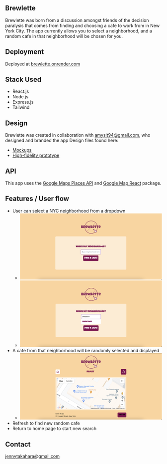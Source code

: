 ## Brewlette

Brewlette was born from a discussion amongst friends of the decision paralysis that comes from finding and choosing a cafe to work from in New York City. The app currently allows you to select a neighborhood, and a random cafe in that neighborhood will be chosen for you.

## Deployment

Deployed at [brewlette.onrender.com](https://brewlette.onrender.com/)

## Stack Used

- React.js
- Node.js
- Express.js
- Tailwind

## Design

Brewlette was created in collaboration with amysit94@gmail.com, who designed and branded the app Design files found here:

- [Mockups](https://www.figma.com/file/8aOhK7mzboTZQ2sZXDr631/Brewlette?type=design&node-id=24-936&mode=design)
- [High-fidelity prototype](https://www.figma.com/proto/8aOhK7mzboTZQ2sZXDr631/Brewlette?page-id=24%3A936&type=design&node-id=24-937&viewport=400%2C454%2C0.08&t=11YPthM2cynHAELn-1&scaling=min-zoom&mode=design)

## API

This app uses the [Google Maps Places API](https://developers.google.com/maps/documentation/places/web-service/overview) and [Google Map React](https://www.npmjs.com/package/google-map-react) package.

## Features / User flow

- User can select a NYC neighborhood from a dropdown
  - ![Home Page](./demo/home.png)
  - ![Searching](./demo/search.png)
- A cafe from that neighborhood will be randomly selected and displayed
  - ![Result Page](./demo/result.png)
- Refresh to find new random cafe
- Return to home page to start new search

## Contact

jennytakahara@gmail.com
